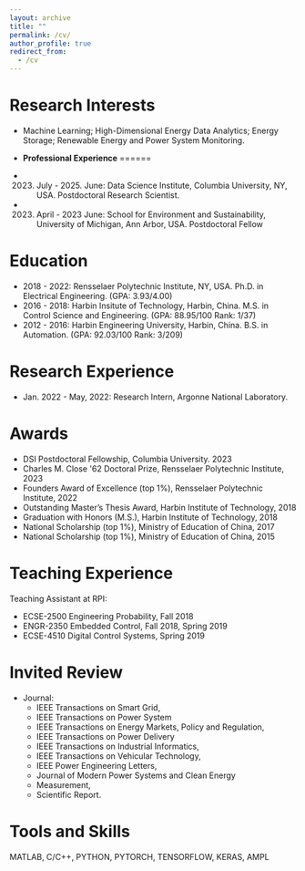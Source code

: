 ```yaml
---
layout: archive
title: ""
permalink: /cv/
author_profile: true
redirect_from:
  - /cv
---
```




**Research Interests**
======
* Machine Learning; High-Dimensional Energy Data Analytics; Energy Storage; Renewable Energy and Power System Monitoring.

* **Professional Experience**
======
* 2023. July - 2025. June: Data Science Institute, Columbia University, NY, USA. Postdoctoral Research Scientist. 
* 2023. April - 2023 June: School for Environment and Sustainability, University of Michigan, Ann Arbor, USA. Postdoctoral Fellow

**Education**
======
* 2018 - 2022: Rensselaer Polytechnic Institute, NY, USA. Ph.D. in Electrical Engineering. (GPA: 3.93/4.00)
* 2016 - 2018: Harbin Insitute of Technology, Harbin, China. M.S. in Control Science and Engineering. (GPA: 88.95/100 Rank: 1/37)
* 2012 - 2016: Harbin Engineering University, Harbin, China. B.S. in Automation. (GPA: 92.03/100 Rank: 3/209)

**Research Experience**
======

* Jan. 2022 - May, 2022:     Research Intern, Argonne National Laboratory.


**Awards**
======
* DSI Postdoctoral Fellowship,  Columbia University. 2023
* Charles M. Close '62 Doctoral Prize, Rensselaer Polytechnic Institute, 2023
* Founders Award of Excellence (top 1\%), Rensselaer Polytechnic Institute, 2022
* Outstanding Master’s Thesis Award, Harbin Institute of Technology, 2018
* Graduation with Honors (M.S.), Harbin Institute of Technology, 2018
* National Scholarship (top 1%), Ministry of Education of China, 2017
* National Scholarship (top 1%), Ministry of Education of China, 2015

**Teaching Experience**
======
Teaching Assistant at RPI:

* ECSE-2500 Engineering Probability, Fall 2018
* ENGR-2350 Embedded Control, Fall 2018, Spring 2019
* ECSE-4510 Digital Control Systems, Spring 2019

**Invited Review**
======
* Journal:
     * IEEE Transactions on Smart Grid,
     * IEEE Transactions on Power System
     * IEEE Transactions on Energy Markets, Policy and Regulation,
     * IEEE Transactions on Power Delivery
     * IEEE Transactions on Industrial Informatics,
     * IEEE Transactions on Vehicular Technology,
     * IEEE Power Engineering Letters,
     * Journal of Modern Power Systems and Clean Energy
     * Measurement,
     * Scientific Report.


**Tools and Skills**
======
MATLAB, C/C++, PYTHON, PYTORCH, TENSORFLOW, KERAS, AMPL



